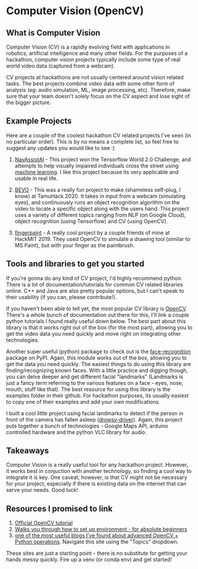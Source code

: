 # Computer Vision (OpenCV)

## What is Computer Vision
Computer Vision (CV) is a rapidly evolving field with applications in robotics, artificial intelligence and many other fields. For the purposes of a hackathon, computer vision projects typically include some type of real world video data (captured from a webcam). 

CV projects at hackathons are not usually centered around vision related tasks. The best projects combine video data with some other form of analysis (eg: audio simulation, ML, image processing, etc). Therefore, make sure that your team doesn't solely focus on the CV aspect and lose sight of the bigger picture. 

## Example Projects
Here are a couple of the coolest hackathon CV related projects I've seen (in no particular order). This is by no means a complete list, so feel free to suggest any updates you would like to see :)
1. [NavAssistAI](https://devpost.com/software/navassistai) - This project won the Tensorflow World 2.0 Challenge, and attempts to help visually impaired individuals cross the street using [machine learning](https://github.com/kdesai2018/ultimate-hackathon-starting-guide/blob/master/machine-learning/README.md). I like this project because its very applicable and usable in real life. 

2. [BEVO](https://devpost.com/software/bevo-blindenvironmentvisualizationoperations) - This was a really fun project to make (shameless self-plug, I know) at TamuHack 2020. It takes in input from a webcam (simulating eyes), and continuously runs an object recognition algorithm on the video to locate a specific object along with the users hand. This project uses a variety of different topics ranging from NLP (on Google Cloud), object recognition (using Tensorflow) and CV (using OpenCV). 

3. [fingerpaint](https://devpost.com/software/fingerpaint-skux6y) - A really cool project by a couple friends of mine at HackMIT 2019. They used OpenCV to simulate a drawing tool (similar to MS Paint), but with your finger as the paintbrush. 

## Tools and libraries to get you started
If you're gonna do any kind of CV project, I'd highly recommend python. There is a lot of documentation/tutorials for common CV related libraries online. C++ and Java are also pretty popular options, but I can't speak to their usability (if you can, please contribute!).

If you haven't been able to tell yet, the most popular CV library is [OpenCV](opencv.org). There's a whole bunch of documentation out there for this, I'll link a couple python tutorials I found really useful down below. The best part about this library is that it works right out of the box (for the most part), allowing you to get the video data you need quickly and move right on integrating other technologies. 

Another super useful (python) package to check out is the [face-recognition](https://github.com/ageitgey/face_recognition) package on PyPI. Again, this module works out of the box, allowing you to get the data you need quickly. The easiest things to do using this library are finding/recognizing known faces. With a little practice and digging though, you can delve deeper and get different facial "landmarks" (Landmarks is just a fancy term referring to the various features on a face - eyes, nose, mouth, stuff like that). The best resource for using this library is the examples folder in their github. For hackathon purposes, its usually easiest to copy one of their examples and add your own modifications. 

I built a cool little project using facial landmarks to detect if the person in front of the camera has fallen asleep ([drowsy-driver](https://github.com/kdesai2018/drowsy-driver)). Again, this project puts together a bunch of technologies - Google Maps API, arduino controlled hardware and the python VLC library for audio. 

## Takeaways
Computer Vision is a really useful tool for any hackathon project. However, it works best in conjuction with another technology, so finding a cool way to integrate it is key. One caveat, however, is that CV might not be necessary for your project, especially if there is existing data on the internet that can serve your needs. Good luck!

## Resources I promised to link
1. [Official OpenCV tutorial](https://opencv-python-tutroals.readthedocs.io/en/latest/py_tutorials/py_tutorials.html)
2. [Walks you through how to set up environment - for absolute beginners](https://towardsdatascience.com/computer-vision-for-beginners-part-1-7cca775f58ef?gi=b8f07802223d)
3. [one of the most useful blogs I've found about advanced OpenCV + Python operations](https://www.pyimagesearch.com). Navigate this site using the "Topics" dropdown. 

These sites are just a starting point - there is no substitute for getting your hands messy quickly. Fire up a venv (or conda env) and get started! 

